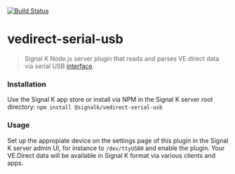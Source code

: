 [![Build Status](https://travis-ci.org/fabdrol/vedirect-signalk.svg?branch=development)](https://travis-ci.org/fabdrol/vedirect-signalk)

# vedirect-serial-usb

> Signal K Node.js server plugin that reads and parses VE.direct data via serial USB [interface](https://www.victronenergy.com/accessories/ve-direct-to-usb-interface).


### Installation

Use the Signal K app store or install via NPM in the Signal K server root directory: `npm install @signalk/vedirect-serial-usb`


### Usage

Set up the appropiate device on the settings page of this plugin in the Signal K server admin UI, for instance to `/dev/ttyUSB0` and enable the plugin. Your VE.Direct data will be available in Signal K format via various clients and apps.
